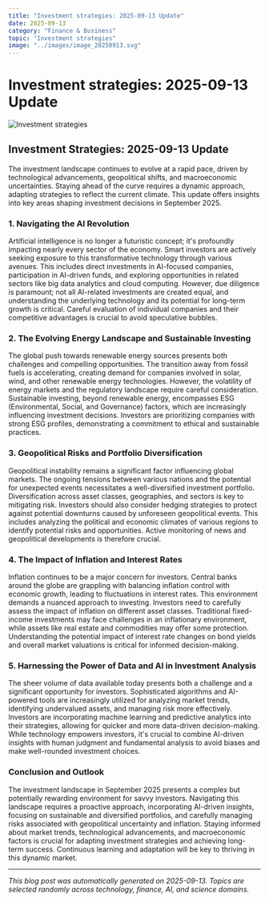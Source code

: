 ```yaml
---
title: "Investment strategies: 2025-09-13 Update"
date: 2025-09-13
category: "Finance & Business"
topic: "Investment strategies"
image: "../images/image_20250913.svg"
---
```


# Investment strategies: 2025-09-13 Update

![Investment strategies](../images/image_20250913.svg)

## Investment Strategies: 2025-09-13 Update

The investment landscape continues to evolve at a rapid pace, driven by technological advancements, geopolitical shifts, and macroeconomic uncertainties.  Staying ahead of the curve requires a dynamic approach, adapting strategies to reflect the current climate. This update offers insights into key areas shaping investment decisions in September 2025.

### 1. Navigating the AI Revolution

Artificial intelligence is no longer a futuristic concept; it's profoundly impacting nearly every sector of the economy.  Smart investors are actively seeking exposure to this transformative technology through various avenues.  This includes direct investments in AI-focused companies,  participation in AI-driven funds, and exploring opportunities in related sectors like big data analytics and cloud computing.  However, due diligence is paramount; not all AI-related investments are created equal, and understanding the underlying technology and its potential for long-term growth is critical.  Careful evaluation of individual companies and their competitive advantages is crucial to avoid speculative bubbles.


### 2.  The Evolving Energy Landscape and Sustainable Investing

The global push towards renewable energy sources presents both challenges and compelling opportunities.  The transition away from fossil fuels is accelerating, creating demand for companies involved in solar, wind, and other renewable energy technologies.  However, the volatility of energy markets and the regulatory landscape require careful consideration.  Sustainable investing, beyond renewable energy, encompasses ESG (Environmental, Social, and Governance) factors, which are increasingly influencing investment decisions. Investors are prioritizing companies with strong ESG profiles, demonstrating a commitment to ethical and sustainable practices.


### 3.  Geopolitical Risks and Portfolio Diversification

Geopolitical instability remains a significant factor influencing global markets.  The ongoing tensions between various nations and the potential for unexpected events necessitates a well-diversified investment portfolio.  Diversification across asset classes, geographies, and sectors is key to mitigating risk.  Investors should also consider hedging strategies to protect against potential downturns caused by unforeseen geopolitical events.  This includes analyzing the political and economic climates of various regions to identify potential risks and opportunities.  Active monitoring of news and geopolitical developments is therefore crucial.


### 4.  The Impact of Inflation and Interest Rates

Inflation continues to be a major concern for investors.  Central banks around the globe are grappling with balancing inflation control with economic growth, leading to fluctuations in interest rates.  This environment demands a nuanced approach to investing.  Investors need to carefully assess the impact of inflation on different asset classes.  Traditional fixed-income investments may face challenges in an inflationary environment, while assets like real estate and commodities may offer some protection.  Understanding the potential impact of interest rate changes on bond yields and overall market valuations is critical for informed decision-making.


### 5.  Harnessing the Power of Data and AI in Investment Analysis

The sheer volume of data available today presents both a challenge and a significant opportunity for investors.  Sophisticated algorithms and AI-powered tools are increasingly utilized for analyzing market trends, identifying undervalued assets, and managing risk more effectively.  Investors are incorporating machine learning and predictive analytics into their strategies, allowing for quicker and more data-driven decision-making.   While technology empowers investors, it's crucial to combine AI-driven insights with human judgment and fundamental analysis to avoid biases and make well-rounded investment choices.


### Conclusion and Outlook

The investment landscape in September 2025 presents a complex but potentially rewarding environment for savvy investors.  Navigating this landscape requires a proactive approach, incorporating AI-driven insights, focusing on sustainable and diversified portfolios, and carefully managing risks associated with geopolitical uncertainty and inflation.  Staying informed about market trends, technological advancements, and macroeconomic factors is crucial for adapting investment strategies and achieving long-term success.  Continuous learning and adaptation will be key to thriving in this dynamic market.


---
*This blog post was automatically generated on 2025-09-13. Topics are selected randomly across technology, finance, AI, and science domains.*
